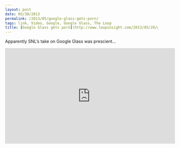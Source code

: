 ```yaml
---
layout: post
date: 05/30/2013
permalink: /2013/05/google-glass-gets-porn/
tags: link, Video, Google, Google Glass, The Loop
title: [Google Glass gets porn](http://www.loopinsight.com/2013/05/29/google-glass-gets-porn/)
---
```


<p>Apparently SNL&#8217;s take on Google Glass was prescient&#8230;</p>

<iframe width="560" height="315" src="http://www.nbc.com/assets/video/widget/widget.html?vid=n36353" frameborder="0"></iframe>